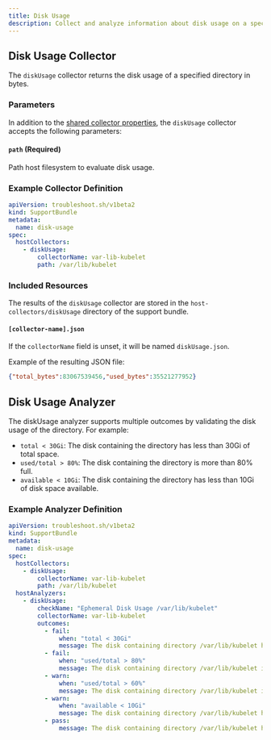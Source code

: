 ```yaml
---
title: Disk Usage
description: Collect and analyze information about disk usage on a specified path.
---
```


## Disk Usage Collector

The `diskUsage` collector returns the disk usage of a specified directory in bytes.

### Parameters

In addition to the [shared collector properties](/collect/collectors/#shared-properties), the `diskUsage` collector accepts the following parameters:

#### `path` (Required)
Path host filesystem to evaluate disk usage.

### Example Collector Definition

```yaml
apiVersion: troubleshoot.sh/v1beta2
kind: SupportBundle
metadata:
  name: disk-usage
spec:
  hostCollectors:
    - diskUsage:
        collectorName: var-lib-kubelet
        path: /var/lib/kubelet
```

### Included Resources

The results of the `diskUsage` collector are stored in the `host-collectors/diskUsage` directory of the support bundle.

#### `[collector-name].json`

If the `collectorName` field is unset, it will be named `diskUsage.json`.

Example of the resulting JSON file:

```json
{"total_bytes":83067539456,"used_bytes":35521277952}
```

## Disk Usage Analyzer

The diskUsage analyzer supports multiple outcomes by validating the disk usage of the directory. For example:

- `total < 30Gi`: The disk containing the directory has less than 30Gi of total space.
- `used/total > 80%`: The disk containing the directory is more than 80% full.
- `available < 10Gi`: The disk containing the directory has less than 10Gi of disk space available.

### Example Analyzer Definition

```yaml
apiVersion: troubleshoot.sh/v1beta2
kind: SupportBundle
metadata:
  name: disk-usage
spec:
  hostCollectors:
    - diskUsage:
        collectorName: var-lib-kubelet
        path: /var/lib/kubelet
  hostAnalyzers:
    - diskUsage:
        checkName: "Ephemeral Disk Usage /var/lib/kubelet"
        collectorName: var-lib-kubelet
        outcomes:
          - fail:
              when: "total < 30Gi"
              message: The disk containing directory /var/lib/kubelet has less than 30Gi of total space
          - fail:
              when: "used/total > 80%"
              message: The disk containing directory /var/lib/kubelet is more than 80% full
          - warn:
              when: "used/total > 60%"
              message: The disk containing directory /var/lib/kubelet is more than 60% full
          - warn:
              when: "available < 10Gi"
              message: The disk containing directory /var/lib/kubelet has less than 10Gi of disk space available
          - pass:
              message: The disk containing directory /var/lib/kubelet has at least 30Gi of total space, has at least 10Gi of disk space available, and is less than 60% full
```
